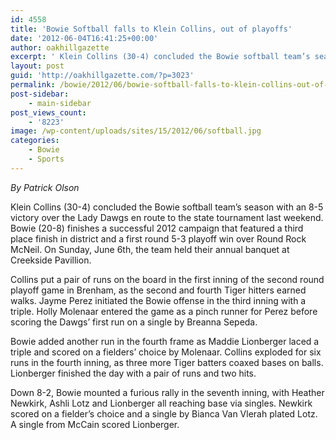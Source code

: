 ```yaml
---
id: 4558
title: 'Bowie Softball falls to Klein Collins, out of playoffs'
date: '2012-06-04T16:41:25+00:00'
author: oakhillgazette
excerpt: ' Klein Collins (30-4) concluded the Bowie softball team’s season with an 8-5 victory over the Lady Dawgs en route to the state tournament last weekend. Bowie (20-8) finishes a successful 2012 campaign that featured a third place finish in district and a first round 5-3 playoff win over Round Rock McNeil. On Sunday, June 6th, the team held their annual banquet at Creekside Pavillion.'
layout: post
guid: 'http://oakhillgazette.com/?p=3023'
permalink: /bowie/2012/06/bowie-softball-falls-to-klein-collins-out-of-playoffs/
post-sidebar:
    - main-sidebar
post_views_count:
    - '8223'
image: /wp-content/uploads/sites/15/2012/06/softball.jpg
categories:
    - Bowie
    - Sports
---
```


*By Patrick Olson*

Klein Collins (30-4) concluded the Bowie softball team’s season with an 8-5 victory over the Lady Dawgs en route to the state tournament last weekend. Bowie (20-8) finishes a successful 2012 campaign that featured a third place finish in district and a first round 5-3 playoff win over Round Rock McNeil. On Sunday, June 6th, the team held their annual banquet at Creekside Pavillion.

Collins put a pair of runs on the board in the first inning of the second round playoff game in Brenham, as the second and fourth Tiger hitters earned walks. Jayme Perez initiated the Bowie offense in the third inning with a triple. Holly Molenaar entered the game as a pinch runner for Perez before scoring the Dawgs’ first run on a single by Breanna Sepeda.

Bowie added another run in the fourth frame as Maddie Lionberger laced a triple and scored on a fielders’ choice by Molenaar. Collins exploded for six runs in the fourth inning, as three more Tiger batters coaxed bases on balls. Lionberger finished the day with a pair of runs and two hits.

Down 8-2, Bowie mounted a furious rally in the seventh inning, with Heather Newkirk, Ashli Lotz and Lionberger all reaching base via singles. Newkirk scored on a fielder’s choice and a single by Bianca Van Vlerah plated Lotz. A single from McCain scored Lionberger.